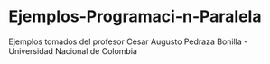 # Ejemplos-Programaci-n-Paralela

Ejemplos tomados del profesor Cesar Augusto Pedraza Bonilla - Universidad Nacional de Colombia
